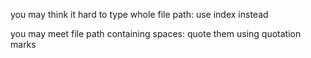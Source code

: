 
you may think it hard to type whole file path:
  use index instead
  

you may meet file path containing spaces:
  quote them using quotation marks